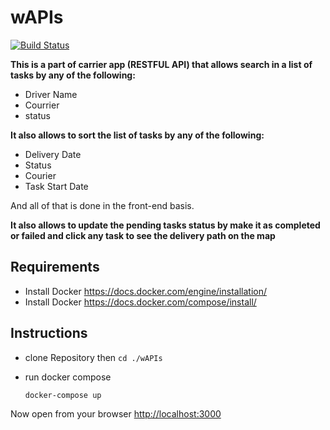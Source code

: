 # wAPIs

[![Build Status](https://travis-ci.org/AhmedAbdraboh/wAPIs.svg?branch=master)](https://travis-ci.org/AhmedAbdraboh/wAPIs)



**This is a part of carrier app (RESTFUL API) that allows search in a list of tasks by any of the following:**

* Driver Name
* Courrier
* status

**It also allows to sort the list of tasks by any of the following:**

* Delivery Date
* Status
* Courier
* Task Start Date

And all of that is done in the front-end basis.

**It also allows to update the pending tasks status by make it as completed or failed and click any task to see the delivery path on the map**


## Requirements

* Install Docker <https://docs.docker.com/engine/installation/>
* Install Docker <https://docs.docker.com/compose/install/>


## Instructions

* clone Repository then `cd ./wAPIs`

* run docker compose

      docker-compose up


Now open from your browser <http://localhost:3000>